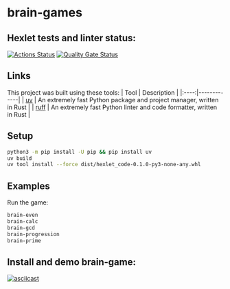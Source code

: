 # brain-games

## Hexlet tests and linter status:
[![Actions Status](https://github.com/alexa-brave/python-project-49/actions/workflows/hexlet-check.yml/badge.svg)](https://github.com/alexa-brave/python-project-49/actions)
[![Quality Gate Status](https://sonarcloud.io/api/project_badges/measure?project=alexa-brave_brain-games&metric=alert_status)](https://sonarcloud.io/summary/new_code?id=alexa-brave_brain-games)


## Links
This project was built using these tools:
| Tool | Description |
|:----:|-------------|
| [uv](https://docs.astral.sh/uv/) | An extremely fast Python package and project manager, written in Rust |
| [ruff](https://docs.astral.sh/ruff/) | An extremely fast Python linter and code formatter, written in Rust |

## Setup
```bash
python3 -m pip install -U pip && pip install uv
uv build
uv tool install --force dist/hexlet_code-0.1.0-py3-none-any.whl
```
## Examples
Run the game:
```bash
brain-even
brain-calc
brain-gcd
brain-progression
brain-prime
```

## Install and demo brain-game:
[![asciicast](https://asciinema.org/a/ISlo2bvdem0VXFwstEclVSRLu.svg)](https://asciinema.org/a/ISlo2bvdem0VXFwstEclVSRLu)
